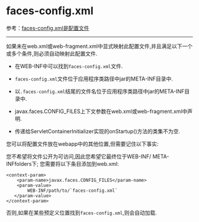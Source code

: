 # faces-config.xml

参考：[faces-config.xml是配置文件](https://qa.1r1g.com/sf/ask/1430851691/)

---

如果未在web.xml或web-fragment.xml中显式映射此配置文件,并且满足以下一个或多个条件,则必须自动映射此配置文件.

* 在WEB-INF中可以找到`faces-config.xml`文件.

* `faces-config.xml`文件位于应用程序类路径中jar的META-INF目录中.

* 以`.faces-config.xml`结尾的文件名位于应用程序类路径中jar的META-INF目录中.

* javax.faces.CONFIG_FILES上下文参数在web.xml或web-fragment.xml中声明.

* 传递给ServletContainerInitializer实现的onStartup()方法的类集不为空.

您可以将配置文件放在webapp中的其他位置,但需要记住以下事实:

您不希望将文件公开为可访问,因此您希望它最终位于WEB-INF/ META-INFfolders下;
您需要将以下条目添加到web.xml:

```
<context-param>
    <param-name>javax.faces.CONFIG_FILES</param-name>
    <param-value>
        WEB-INF/path/to/`faces-config.xml`
   </param-value>
</context-param>
```

否则,如果在某些预定义位置找到`faces-config.xml`,则会自动加载.